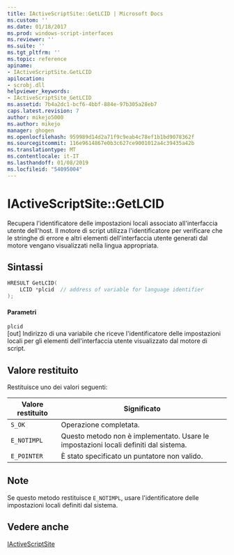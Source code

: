 ```yaml
---
title: IActiveScriptSite::GetLCID | Microsoft Docs
ms.custom: ''
ms.date: 01/18/2017
ms.prod: windows-script-interfaces
ms.reviewer: ''
ms.suite: ''
ms.tgt_pltfrm: ''
ms.topic: reference
apiname:
- IActiveScriptSite.GetLCID
apilocation:
- scrobj.dll
helpviewer_keywords:
- IActiveScriptSite_GetLCID
ms.assetid: 7b4a2dc1-bcf6-4bbf-884e-97b305a28eb7
caps.latest.revision: 7
author: mikejo5000
ms.author: mikejo
manager: ghogen
ms.openlocfilehash: 959989d14d2a71f9c9eab4c78ef1b1bd9078362f
ms.sourcegitcommit: 116e9614867e0b3c627ce9001012a4c39435a42b
ms.translationtype: MT
ms.contentlocale: it-IT
ms.lasthandoff: 01/08/2019
ms.locfileid: "54095004"
---
```

# <a name="iactivescriptsitegetlcid"></a>IActiveScriptSite::GetLCID
Recupera l'identificatore delle impostazioni locali associato all'interfaccia utente dell'host. Il motore di script utilizza l'identificatore per verificare che le stringhe di errore e altri elementi dell'interfaccia utente generati dal motore vengano visualizzati nella lingua appropriata.  
  
## <a name="syntax"></a>Sintassi  
  
```cpp
HRESULT GetLCID(  
    LCID *plcid  // address of variable for language identifier  
);  
```  
  
#### <a name="parameters"></a>Parametri  
 `plcid`  
 [out] Indirizzo di una variabile che riceve l'identificatore delle impostazioni locali per gli elementi dell'interfaccia utente visualizzato dal motore di script.  
  
## <a name="return-value"></a>Valore restituito  
 Restituisce uno dei valori seguenti:  
  
|Valore restituito|Significato|  
|------------------|-------------|  
|`S_OK`|Operazione completata.|  
|`E_NOTIMPL`|Questo metodo non è implementato. Usare le impostazioni locali definiti dal sistema.|  
|`E_POINTER`|È stato specificato un puntatore non valido.|  
  
## <a name="remarks"></a>Note  
 Se questo metodo restituisce `E_NOTIMPL`, usare l'identificatore delle impostazioni locali definiti dal sistema.  
  
## <a name="see-also"></a>Vedere anche  
 [IActiveScriptSite](../../winscript/reference/iactivescriptsite.md)